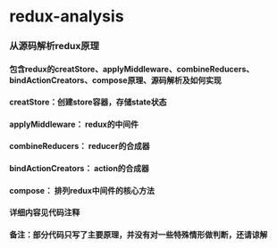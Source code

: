 # redux-analysis
### 从源码解析redux原理
#### 包含redux的creatStore、applyMiddleware、combineReducers、bindActionCreators、compose原理、源码解析及如何实现
#### creatStore：创建store容器，存储state状态
#### applyMiddleware： redux的中间件
#### combineReducers： reducer的合成器
#### bindActionCreators： action的合成器
#### compose： 排列redux中间件的核心方法

#### 详细内容见代码注释

#### 备注：部分代码只写了主要原理，并没有对一些特殊情形做判断，还请谅解
